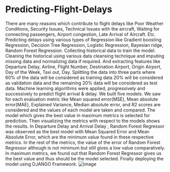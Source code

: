 # Predicting-Flight-Delays
There are many reasons which contribute to flight delays like Poor Weather Conditions, Security Issues, Technical Issues with the aircraft, Waiting for connecting passengers, Airport congestion, Late Arrival of Aircraft. Etc.
Predicting delays using various types of Regression like Gradient boosting Regression, Decision Tree Regression, Logistic Regression, Bayesian ridge, Random Forest Regression. 
Collecting historical data to train the model. Cleaning the historical using various data cleansing technique and imputing missing data and normalizing data if required. And extracting features like Departure Delay, Airline, Flight Number, Destination Airport, Origin Airport, Day of the Week, Taxi out, Day. 
Splitting the data into three parts where 60% of the data will be considered as training data 20% will be considered as validation data and the remaining 20% data will be considered as test data.
Machine learning algorithms were applied, progressively and successively to predict flight arrival & delay. We built five models.
We saw for each evaluation metric like Mean squared error(MSE), Mean absolute error(MAE), Explained Variance, Median absolute error, and R2 scores are considered and the values of each model are taken and compared.
The model which gives the best value in maximum metrics is selected for prediction.
Then visualizing the metrics with respect to the models shows the results. 
In Departure Delay and Arrival Delay , Random Forest Regressor was observed as the best model with Mean Squared Error and Mean Absolute Error, which are the minimum value found in these respective metrics. 
In the rest of the metrics, the value of the error of Random Forest Regressor although is not minimum but still gives a low value comparatively. In maximum metrics, we found out that Random Forest Regressor gives us the best value and thus should be the model selected. 
Finally deploying the model using DJANGO Framework.
![image](https://user-images.githubusercontent.com/86288918/187066267-e96c27e7-9518-45f9-8669-0840b1113807.png)
